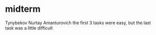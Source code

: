 # midterm
Tynybekov Nurtay Amanturovich
the first 3 tasks were easy, but the last task was a little difficult
